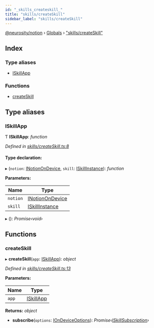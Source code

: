 ```yaml
---
id: "_skills_createskill_"
title: "skills/createSkill"
sidebar_label: "skills/createSkill"
---
```


[@neurosity/notion](../index.md) › [Globals](../globals.md) › ["skills/createSkill"](_skills_createskill_.md)

## Index

### Type aliases

* [ISkillApp](_skills_createskill_.md#iskillapp)

### Functions

* [createSkill](_skills_createskill_.md#createskill)

## Type aliases

###  ISkillApp

Ƭ **ISkillApp**: *function*

*Defined in [skills/createSkill.ts:8](https://github.com/neurosity/notion-js/blob/80b48df/src/skills/createSkill.ts#L8)*

#### Type declaration:

▸ (`notion`: [INotionOnDevice](_notionondevice_.md#inotionondevice), `skill`: [ISkillInstance](../interfaces/_types_skill_.iskillinstance.md)): *function*

**Parameters:**

Name | Type |
------ | ------ |
`notion` | [INotionOnDevice](_notionondevice_.md#inotionondevice) |
`skill` | [ISkillInstance](../interfaces/_types_skill_.iskillinstance.md) |

▸ (): *Promise‹void›*

## Functions

###  createSkill

▸ **createSkill**(`app`: [ISkillApp](_skills_createskill_.md#iskillapp)): *object*

*Defined in [skills/createSkill.ts:13](https://github.com/neurosity/notion-js/blob/80b48df/src/skills/createSkill.ts#L13)*

**Parameters:**

Name | Type |
------ | ------ |
`app` | [ISkillApp](_skills_createskill_.md#iskillapp) |

**Returns:** *object*

* **subscribe**(`options`: [IOnDeviceOptions](../interfaces/_notionondevice_.iondeviceoptions.md)): *Promise‹[ISkillSubscription](../interfaces/_types_skill_.iskillsubscription.md)›*
